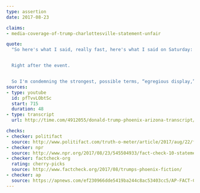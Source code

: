 ```yaml
---
type: assertion
date: 2017-08-23

claims:
- media-coverage-of-trump-charlottesville-statement-unfair

quote:
  "So here's what I said, really fast, here's what I said on Saturday: “We're closely following the terrible events unfolding in Charlottesville, Virginia” -- this is me speaking. “We condemn in the strongest, possible terms this egregious display of hatred, bigotry and violence.” That's me speaking on Saturday.


  Right after the event.


  So I'm condemning the strongest, possible terms, “egregious display,” “hatred, bigotry and violence.” OK, I think I can't do much better, right? OK. But they didn't want to put this on. They had it on initially, but then one day he talked -- he didn't say it fast enough. He didn't do it on time. Why did it take a day? He must be a racist. It took a day."
sources:
- type: youtube
  id: pfTvvLObtSc
  start: 715
  duration: 48
- type: transcript
  url: http://time.com/4912055/donald-trump-phoenix-arizona-transcript/

checks:
- checker: politifact
  source: http://www.politifact.com/truth-o-meter/article/2017/aug/22/fact-checking-president-donald-trumps-campaign-ral/
- checker: npr
  source: http://www.npr.org/2017/08/23/545504933/fact-check-10-statements-from-trumps-phoenix-speech
- checker: factcheck-org
  rating: cherry-picks
  source: http://www.factcheck.org/2017/08/trumps-phoenix-fiction/
- checker: ap
  source: https://apnews.com/ef230966dde5419ba244c8ac53403cc5/AP-FACT-CHECK:-Trump-does-what-he-accuses-media-of-doing
---
```

